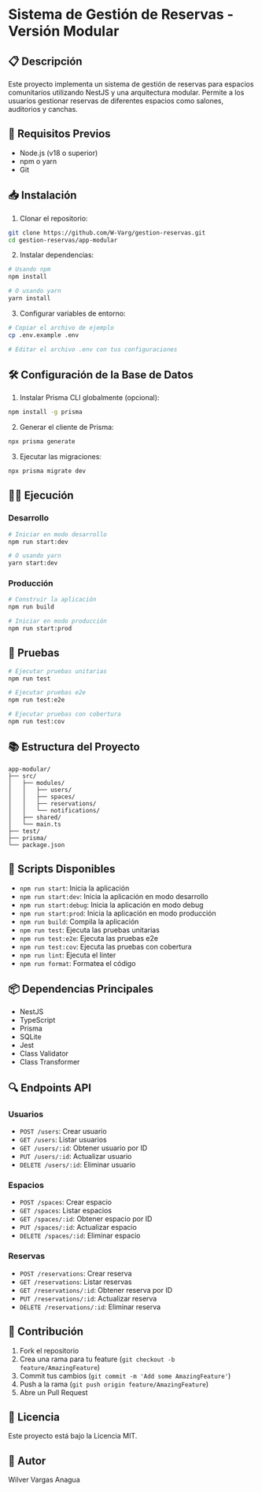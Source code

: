 # Sistema de Gestión de Reservas - Versión Modular

## 📋 Descripción
Este proyecto implementa un sistema de gestión de reservas para espacios comunitarios utilizando NestJS y una arquitectura modular. Permite a los usuarios gestionar reservas de diferentes espacios como salones, auditorios y canchas.

## 🚀 Requisitos Previos

- Node.js (v18 o superior)
- npm o yarn
- Git

## 📥 Instalación

1. Clonar el repositorio:
```bash
git clone https://github.com/W-Varg/gestion-reservas.git
cd gestion-reservas/app-modular
```

2. Instalar dependencias:
```bash
# Usando npm
npm install

# O usando yarn
yarn install
```

3. Configurar variables de entorno:
```bash
# Copiar el archivo de ejemplo
cp .env.example .env

# Editar el archivo .env con tus configuraciones
```

## 🛠️ Configuración de la Base de Datos

1. Instalar Prisma CLI globalmente (opcional):
```bash
npm install -g prisma
```

2. Generar el cliente de Prisma:
```bash
npx prisma generate
```

3. Ejecutar las migraciones:
```bash
npx prisma migrate dev
```

## 🏃‍♂️ Ejecución

### Desarrollo
```bash
# Iniciar en modo desarrollo
npm run start:dev

# O usando yarn
yarn start:dev
```

### Producción
```bash
# Construir la aplicación
npm run build

# Iniciar en modo producción
npm run start:prod
```

## 🧪 Pruebas

```bash
# Ejecutar pruebas unitarias
npm run test

# Ejecutar pruebas e2e
npm run test:e2e

# Ejecutar pruebas con cobertura
npm run test:cov
```

## 📚 Estructura del Proyecto

```
app-modular/
├── src/
│   ├── modules/
│   │   ├── users/
│   │   ├── spaces/
│   │   ├── reservations/
│   │   └── notifications/
│   ├── shared/
│   └── main.ts
├── test/
├── prisma/
└── package.json
```

## 🔧 Scripts Disponibles

- `npm run start`: Inicia la aplicación
- `npm run start:dev`: Inicia la aplicación en modo desarrollo
- `npm run start:debug`: Inicia la aplicación en modo debug
- `npm run start:prod`: Inicia la aplicación en modo producción
- `npm run build`: Compila la aplicación
- `npm run test`: Ejecuta las pruebas unitarias
- `npm run test:e2e`: Ejecuta las pruebas e2e
- `npm run test:cov`: Ejecuta las pruebas con cobertura
- `npm run lint`: Ejecuta el linter
- `npm run format`: Formatea el código

## 📦 Dependencias Principales

- NestJS
- TypeScript
- Prisma
- SQLite
- Jest
- Class Validator
- Class Transformer

## 🔍 Endpoints API

### Usuarios
- `POST /users`: Crear usuario
- `GET /users`: Listar usuarios
- `GET /users/:id`: Obtener usuario por ID
- `PUT /users/:id`: Actualizar usuario
- `DELETE /users/:id`: Eliminar usuario

### Espacios
- `POST /spaces`: Crear espacio
- `GET /spaces`: Listar espacios
- `GET /spaces/:id`: Obtener espacio por ID
- `PUT /spaces/:id`: Actualizar espacio
- `DELETE /spaces/:id`: Eliminar espacio

### Reservas
- `POST /reservations`: Crear reserva
- `GET /reservations`: Listar reservas
- `GET /reservations/:id`: Obtener reserva por ID
- `PUT /reservations/:id`: Actualizar reserva
- `DELETE /reservations/:id`: Eliminar reserva

## 🤝 Contribución

1. Fork el repositorio
2. Crea una rama para tu feature (`git checkout -b feature/AmazingFeature`)
3. Commit tus cambios (`git commit -m 'Add some AmazingFeature'`)
4. Push a la rama (`git push origin feature/AmazingFeature`)
5. Abre un Pull Request

## 📝 Licencia

Este proyecto está bajo la Licencia MIT.

## 👥 Autor

Wilver Vargas Anagua
